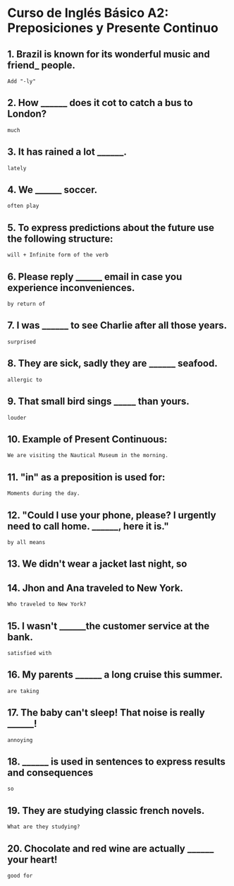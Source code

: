 # Curso de Inglés Básico A2: Preposiciones y Presente Continuo

## 1. Brazil is known for its wonderful music and friend_ people.
    Add "-ly"

## 2. How ______ does it cot to catch a bus to London?
    much

## 3. It has rained a lot ______.
    lately

## 4. We ______ soccer.
    often play

## 5. To express predictions about the future use the following structure:
    will + Infinite form of the verb

## 6. Please reply ______ email in case you experience inconveniences.
    by return of

## 7. I was ______ to see Charlie after all those years.
    surprised

## 8. They are sick, sadly they are ______ seafood.
    allergic to

## 9. That small bird sings _____ than yours.
    louder

## 10. Example of Present Continuous:
    We are visiting the Nautical Museum in the morning.

## 11. "in" as a preposition is used for:
    Moments during the day.

## 12. "Could I use your phone, please? I urgently need to call home. ______, here it is."
    by all means

## 13. We didn't wear a jacket last night, so
    

## 14. Jhon and Ana traveled to New York.
    Who traveled to New York?

## 15. I wasn't ______the customer service at the bank.
    satisfied with

## 16. My parents ______ a long cruise this summer.
    are taking

## 17. The baby can't sleep! That noise is really ______!
    annoying

## 18. ______ is used in sentences to express results and consequences
    so

## 19. They are studying classic french novels.
    What are they studying?
    
## 20. Chocolate and red wine are actually ______ your heart!
    good for
    

